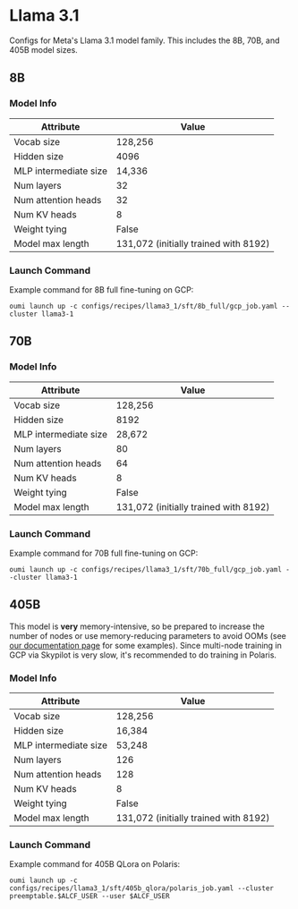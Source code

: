 # Llama 3.1

Configs for Meta's Llama 3.1 model family. This includes the 8B, 70B, and 405B model sizes.

## 8B

### Model Info

| Attribute | Value |
|--|--|
| Vocab size | 128,256 |
| Hidden size | 4096 |
| MLP intermediate size | 14,336 |
| Num layers | 32 |
| Num attention heads | 32 |
| Num KV heads | 8 |
| Weight tying | False |
| Model max length | 131,072 (initially trained with 8192) |

### Launch Command

Example command for 8B full fine-tuning on GCP:
```shell
oumi launch up -c configs/recipes/llama3_1/sft/8b_full/gcp_job.yaml --cluster llama3-1
```

## 70B

### Model Info

| Attribute | Value |
|--|--|
| Vocab size | 128,256 |
| Hidden size | 8192 |
| MLP intermediate size | 28,672 |
| Num layers | 80 |
| Num attention heads | 64 |
| Num KV heads | 8 |
| Weight tying | False |
| Model max length | 131,072 (initially trained with 8192) |

### Launch Command

Example command for 70B full fine-tuning on GCP:
```shell
oumi launch up -c configs/recipes/llama3_1/sft/70b_full/gcp_job.yaml --cluster llama3-1
```

## 405B

This model is **very** memory-intensive, so be prepared to increase the number of nodes or use memory-reducing parameters to avoid OOMs (see [our documentation page](https://oumi.ai/docs/latest/faq/oom.html) for some examples). Since multi-node training in GCP via Skypilot is very slow, it's recommended to do training in Polaris.

### Model Info

| Attribute | Value |
|--|--|
| Vocab size | 128,256 |
| Hidden size | 16,384 |
| MLP intermediate size | 53,248 |
| Num layers | 126 |
| Num attention heads | 128 |
| Num KV heads | 8 |
| Weight tying | False |
| Model max length | 131,072 (initially trained with 8192) |

### Launch Command

Example command for 405B QLora on Polaris:
```shell
oumi launch up -c configs/recipes/llama3_1/sft/405b_qlora/polaris_job.yaml --cluster preemptable.$ALCF_USER --user $ALCF_USER
```
